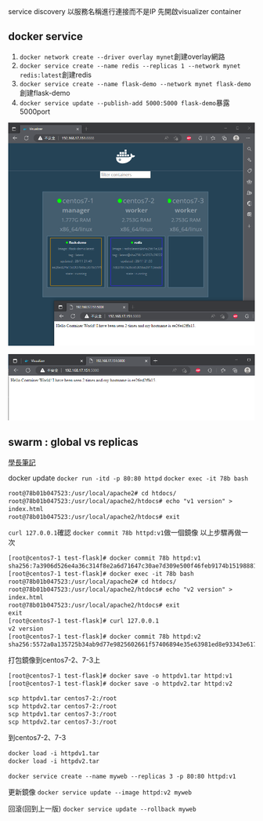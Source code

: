 service discovery
以服務名稱進行連接而不是IP
先開啟visualizer container
## docker service
1. `docker network create --driver overlay mynet`創建overlay網路
2. `docker service create --name redis --replicas 1 --network mynet redis:latest`創建redis
3. `docker service create --name flask-demo --network mynet flask-demo`創建flask-demo
4. `docker service update --publish-add 5000:5000 flask-demo`暴露5000port

![PICTUER](https://github.com/victor0520/docker1/blob/main/bitmap/1115-1.png)

![PICTUER](https://github.com/victor0520/docker1/blob/main/bitmap/1115-2.png)

## swarm : global vs replicas
[學長筆記](https://hackmd.io/@OgGHGgaiTS-n40lMrpE3Tg/BJFXcu6zK/%2F_11ZKZ8HRaW2KLZF3TZ7HA)

docker update 
`docker run -itd -p 80:80 httpd`
`docker exec -it 78b bash`
```
root@78b01b047523:/usr/local/apache2# cd htdocs/
root@78b01b047523:/usr/local/apache2/htdocs# echo "v1 version" > index.html
root@78b01b047523:/usr/local/apache2/htdocs# exit
```
`curl 127.0.0.1`確認
`docker commit 78b httpd:v1`做一個鏡像
以上步驟再做一次
```
[root@centos7-1 test-flask]# docker commit 78b httpd:v1
sha256:7a3906d526e4a36c314f8e2a6d71647c30ae7d309e500f46feb9174b15198881
[root@centos7-1 test-flask]# docker exec -it 78b bash
root@78b01b047523:/usr/local/apache2# cd htdocs/
root@78b01b047523:/usr/local/apache2/htdocs# echo "v2 version" > index.html
root@78b01b047523:/usr/local/apache2/htdocs# exit
exit
[root@centos7-1 test-flask]# curl 127.0.0.1
v2 version
[root@centos7-1 test-flask]# docker commit 78b httpd:v2
sha256:5572a0a135725b34ab9d77e9825602661f57406894e35e63981ed8e93343e617
```
打包鏡像到centos7-2、7-3上
```
[root@centos7-1 test-flask]# docker save -o httpdv1.tar httpd:v1
[root@centos7-1 test-flask]# docker save -o httpdv2.tar httpd:v2
```
```
scp httpdv1.tar centos7-2:/root
scp httpdv2.tar centos7-2:/root
scp httpdv1.tar centos7-3:/root
scp httpdv2.tar centos7-3:/root
```
到centos7-2、7-3
```
docker load -i httpdv1.tar
docker load -i httpdv2.tar
```
`docker service create --name myweb --replicas 3 -p 80:80 httpd:v1`

更新鏡像
`docker service update --image httpd:v2 myweb`

回滾(回到上一版)
`docker service update --rollback myweb`